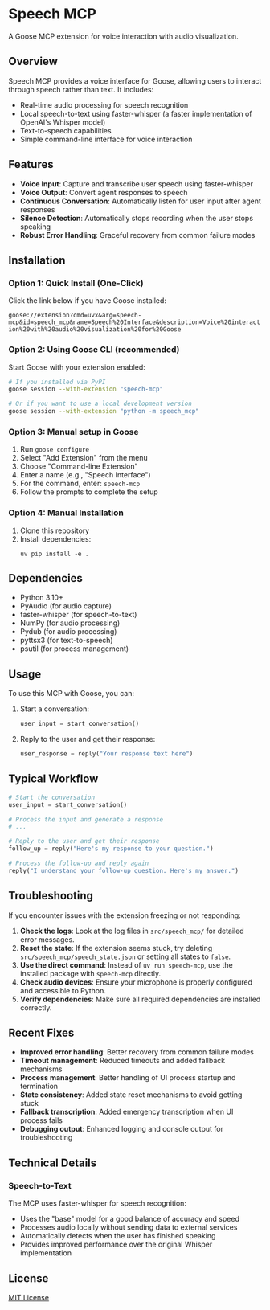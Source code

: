 # Speech MCP

A Goose MCP extension for voice interaction with audio visualization.

## Overview

Speech MCP provides a voice interface for Goose, allowing users to interact through speech rather than text. It includes:

- Real-time audio processing for speech recognition
- Local speech-to-text using faster-whisper (a faster implementation of OpenAI's Whisper model)
- Text-to-speech capabilities 
- Simple command-line interface for voice interaction

## Features

- **Voice Input**: Capture and transcribe user speech using faster-whisper
- **Voice Output**: Convert agent responses to speech
- **Continuous Conversation**: Automatically listen for user input after agent responses
- **Silence Detection**: Automatically stops recording when the user stops speaking
- **Robust Error Handling**: Graceful recovery from common failure modes

## Installation

### Option 1: Quick Install (One-Click)

Click the link below if you have Goose installed:

`goose://extension?cmd=uvx&arg=speech-mcp&id=speech_mcp&name=Speech%20Interface&description=Voice%20interaction%20with%20audio%20visualization%20for%20Goose`

### Option 2: Using Goose CLI (recommended)

Start Goose with your extension enabled:

```bash
# If you installed via PyPI
goose session --with-extension "speech-mcp"

# Or if you want to use a local development version
goose session --with-extension "python -m speech_mcp"
```

### Option 3: Manual setup in Goose

1. Run `goose configure`
2. Select "Add Extension" from the menu
3. Choose "Command-line Extension"
4. Enter a name (e.g., "Speech Interface")
5. For the command, enter: `speech-mcp`
6. Follow the prompts to complete the setup

### Option 4: Manual Installation

1. Clone this repository
2. Install dependencies:
   ```
   uv pip install -e .
   ```

## Dependencies

- Python 3.10+
- PyAudio (for audio capture)
- faster-whisper (for speech-to-text)
- NumPy (for audio processing)
- Pydub (for audio processing)
- pyttsx3 (for text-to-speech)
- psutil (for process management)

## Usage

To use this MCP with Goose, you can:

1. Start a conversation:
   ```python
   user_input = start_conversation()
   ```

2. Reply to the user and get their response:
   ```python
   user_response = reply("Your response text here")
   ```

## Typical Workflow

```python
# Start the conversation
user_input = start_conversation()

# Process the input and generate a response
# ...

# Reply to the user and get their response
follow_up = reply("Here's my response to your question.")

# Process the follow-up and reply again
reply("I understand your follow-up question. Here's my answer.")
```

## Troubleshooting

If you encounter issues with the extension freezing or not responding:

1. **Check the logs**: Look at the log files in `src/speech_mcp/` for detailed error messages.
2. **Reset the state**: If the extension seems stuck, try deleting `src/speech_mcp/speech_state.json` or setting all states to `false`.
3. **Use the direct command**: Instead of `uv run speech-mcp`, use the installed package with `speech-mcp` directly.
4. **Check audio devices**: Ensure your microphone is properly configured and accessible to Python.
5. **Verify dependencies**: Make sure all required dependencies are installed correctly.

## Recent Fixes

- **Improved error handling**: Better recovery from common failure modes
- **Timeout management**: Reduced timeouts and added fallback mechanisms
- **Process management**: Better handling of UI process startup and termination
- **State consistency**: Added state reset mechanisms to avoid getting stuck
- **Fallback transcription**: Added emergency transcription when UI process fails
- **Debugging output**: Enhanced logging and console output for troubleshooting

## Technical Details

### Speech-to-Text

The MCP uses faster-whisper for speech recognition:
- Uses the "base" model for a good balance of accuracy and speed
- Processes audio locally without sending data to external services
- Automatically detects when the user has finished speaking
- Provides improved performance over the original Whisper implementation

## License

[MIT License](LICENSE)